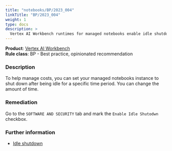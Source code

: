 ```yaml
---
title: "notebooks/BP/2023_004"
linkTitle: "BP/2023_004"
weight: 1
type: docs
description: >
  Vertex AI Workbench runtimes for managed notebooks enable idle shutdown
---
```


**Product**: [Vertex AI Workbench](https://cloud.google.com/vertex-ai-workbench)\
**Rule class**: BP - Best practice, opinionated recommendation

### Description

To help manage costs, you can set your managed notebooks instance to shut down
after being idle for a specific time period. You can change the amount of time.

### Remediation

Go to the `SOFTWARE AND SECURITY` tab and mark the `Enable Idle Shutodwn`
checkbox.

### Further information

- [Idle shutdown](https://cloud.google.com/vertex-ai/docs/workbench/managed/idle-shutdown)
